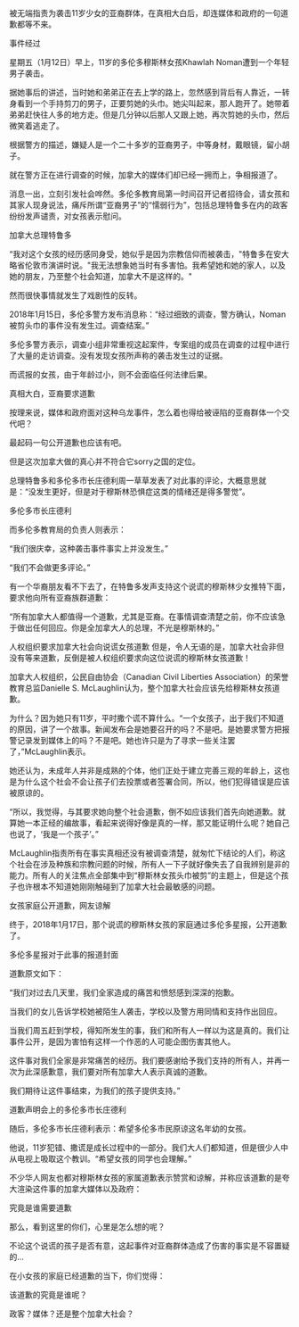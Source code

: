 被无端指责为袭击11岁少女的亚裔群体，在真相大白后，却连媒体和政府的一句道歉都等不来。


事件经过

星期五（1月12日）早上，11岁的多伦多穆斯林女孩Khawlah Noman遭到一个年轻男子袭击。



据她事后的讲述，当时她和弟弟正在去上学的路上，忽然感到背后有人靠近，一转身看到一个手持剪刀的男子，正要剪她的头巾。她尖叫起来，那人跑开了。她带着弟弟赶快往人多的地方走。但是几分钟以后那人又跟上她，再次剪她的头巾，然后微笑着逃走了。

根据警方的描述，嫌疑人是一个二十多岁的亚裔男子，中等身材，戴眼镜，留小胡子。





就在警方正在进行调查的时候，加拿大的媒体们却已经一拥而上，争相报道了。


消息一出，立刻引发社会哗然。多伦多教育局第一时间召开记者招待会，请女孩和其家人现身说法，痛斥所谓“亚裔男子”的“懦弱行为”，包括总理特鲁多在内的政客纷纷发声谴责，对女孩表示慰问。




加拿大总理特鲁多


“我对这个女孩的经历感同身受，她似乎是因为宗教信仰而被袭击，"特鲁多在安大略省伦敦市演讲时说。"我无法想象她当时有多害怕。我希望她和她的家人，以及她的朋友，乃至整个社会知道，加拿大不是这样的。"


然而很快事情就发生了戏剧性的反转。


2018年1月15日，多伦多警方发布消息称：“经过细致的调查，警方确认，Noman被剪头巾的事件没有发生过。调查结案。”




多伦多警方表示，调查小组非常重视这起案件，专案组的成员在调查的过程中进行了大量的走访调查。没有发现女孩所声称的袭击发生过的证据。

而谎报的女孩，由于年龄过小，则不会面临任何法律后果。


真相大白，亚裔要求道歉

按理来说，媒体和政府面对这种乌龙事件，怎么着也得给被诬陷的亚裔群体一个交代吧？

最起码一句公开道歉也应该有吧。


但是这次加拿大做的真心并不符合它sorry之国的定位。


总理特鲁多和多伦多市长庄德利周一草草发表了对此事的评论，大概意思就是：“没发生更好，但是对于穆斯林恐惧症这类的情绪还是得多警觉”。



多伦多市长庄德利


而多伦多教育局的负责人则表示：

“我们很庆幸，这种袭击事件事实上并没发生。”

“我们不会做更多评论。”



有一个华裔朋友看不下去了，在特鲁多发声支持这个说谎的穆斯林少女推特下面，要求他向所有亚裔族群道歉：





“所有加拿大人都值得一个道歉，尤其是亚裔。在事情调查清楚之前，你不应该急于做出任何回应。你是全加拿大人的总理，不光是穆斯林的。”

人权组织要求加拿大社会向说谎女孩道歉
但是，令人无语的是，加拿大社会非但没有等来道歉，反倒是被人权组织要求向这位说谎的穆斯林女孩道歉！




加拿大人权组织，公民自由协会（Canadian Civil Liberties Association）的荣誉教育总监Danielle S. McLaughlin认为，整个加拿大社会应该先给穆斯林女孩道歉。

为什么？因为她只有11岁，平时撒个谎不算什么。“一个女孩子，出于我们不知道的原因，讲了一个故事。新闻发布会是她要召开的吗？不是吧。是她要求警方把报警记录发到媒体上的吗？不是吧。她也许只是为了寻求一些关注罢了，”McLaughlin表示。

她还认为，未成年人并非是成熟的个体，他们正处于建立完善三观的年龄上，这也是为什么这个社会不会让孩子们去投票或者签署合同，所以，他们犯得错误是应该被原谅的。

“所以，我觉得，与其要求她向整个社会道歉，倒不如应该我们首先向她道歉。就算她一本正经的编故事，看起来说得好像是真的一样，那又能证明什么呢？她自己也说了，‘我是一个孩子’。”



McLaughlin指责所有在事实真相还没有被调查清楚，就匆忙下结论的人们，称这个社会在涉及种族和宗教问题的时候，所有人一下子就好像失去了自我辨别是非的能力。所有人的关注焦点全部集中到“穆斯林女孩头巾被剪”的主题上，但是这个孩子也许根本不知道她刚刚触碰到了加拿大社会最敏感的问题。





女孩家庭公开道歉，网友谅解

终于，2018年1月17日，那个说谎的穆斯林女孩的家庭通过多伦多星报，公开道歉了。



多伦多星报对于此事的报道封面


道歉原文如下：

“我们对过去几天里，我们全家造成的痛苦和愤怒感到深深的抱歉。

当我们的女儿告诉学校她被陌生人袭击，学校以及警方用同情和支持作出回应。

当我们周五赶到学校，得知所发生的事，我们和所有人一样以为这是真的。我们让事件公开，是因为害怕有这样一个作恶的人可能企图伤害其他人。

这件事对我们全家是非常痛苦的经历。我们要感谢给予我们支持的所有人，并再一次为此深感歉意，我们要对所有加拿大人表示真诚的道歉。

我们期待让这件事结束，为我们的孩子提供支持。”


道歉声明会上的多伦多市长庄德利


随后，多伦多市长庄德利表示：希望多伦多市民原谅这名年幼的女孩。

他说，11岁犯错、撒谎是成长过程中的一部分。我们大人们都知道，但是很少人中从电视上吸取这个教训。“希望女孩的同学也会理解。”


不少华人网友也都对穆斯林女孩的家属道歉表示赞赏和谅解，并称应该道歉的是夸大渲染这件事的加拿大媒体以及政府：




究竟是谁需要道歉

那么，看到这里的你们，心里是怎么想的呢？


不论这个说谎的孩子是否有意，这起事件对亚裔群体造成了伤害的事实是不容置疑的...


在小女孩的家庭已经道歉的当下，你们觉得：


该道歉的究竟是谁呢？

政客？媒体？还是整个加拿大社会？